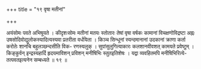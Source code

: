 +++
title = "१९ वृषा मतीनां"

+++

अयंसोमः पवते अभिषूयते । कीदृशःसोमः मतीनां मतयः स्तोतारः तेषां वृषा वर्षकः कामानां विचक्षणोविद्रष्टा अह्नः उषसोदिवोद्युलोकस्यादित्यस्यवा प्रतरीता वर्धयिता । किञ्च सिन्धूनां स्यन्दमानानां उदकानां क्राणा कर्ता करोतेः शानचि बहुलञ्छन्दसीति विक- रणस्यलुक् । सुपांसुलुगित्याकारः कलशानवीवशत् कामयते प्रवेष्टुम् । किङ्कुर्वन् इन्द्रस्यहार्दि हृदयमाविशन् प्रविशन् मनीषिभिः स्तुतइतिशेषः । यद्वा व्यवहितमपि मनीषिभिरित्ये- तत्पवतइत्यनेन सम्बध्यते ॥ १९ ॥